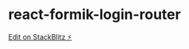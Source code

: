 # react-formik-login-router

[Edit on StackBlitz ⚡️](https://stackblitz.com/edit/react-formik-login-router)